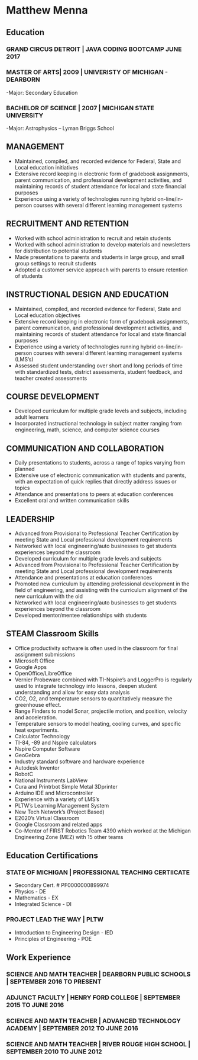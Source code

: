 # Matthew Menna


## Education
### GRAND CIRCUS DETROIT | JAVA CODING BOOTCAMP JUNE 2017
### MASTER OF ARTS| 2009 | UNIVERISTY OF MICHIGAN - DEARBORN
-Major: Secondary Education
### BACHELOR OF SCIENCE | 2007 | MICHIGAN STATE UNIVERSITY
-Major: Astrophysics – Lyman Briggs School

## MANAGEMENT
- Maintained, compiled, and recorded evidence for Federal, State and Local education initiatives
- Extensive record keeping in electronic form of gradebook assignments, parent communication, and professional development activities, and maintaining records of student attendance for local and state financial purposes
- Experience using a variety of technologies running hybrid on-line/in-person courses with several different learning management systems
## RECRUITMENT AND RETENTION
- Worked with school administration to recruit and retain students
- Worked with school administration to develop materials and newsletters for distribution to potential students
- Made presentations to parents and students in large group, and small group settings to recruit students
- Adopted a customer service approach with parents to ensure retention of students
## INSTRUCTIONAL DESIGN AND EDUCATION
- Maintained, compiled, and recorded evidence for Federal, State and Local education objectives
- Extensive record keeping in electronic form of gradebook assignments, parent communication, and professional development activities, and maintaining records of student attendance for local and state financial purposes
- Experience using a variety of technologies running hybrid on-line/in-person courses with several different learning management systems (LMS’s)
- Assessed student understanding over short and long periods of time with standardized tests, district assessments, student feedback, and teacher created assessments
## COURSE DEVELOPMENT
- Developed curriculum for multiple grade levels and subjects, including adult learners
- Incorporated instructional technology in subject matter ranging from engineering, math, science, and computer science courses
## COMMUNICATION AND COLLABORATION
- Daily presentations to students, across a range of topics varying from planned
- Extensive use of electronic communication with students and parents, with an expectation of quick replies that directly address issues or topics
- Attendance and presentations to peers at education conferences
- Excellent oral and written communication skills
## LEADERSHIP
- Advanced from Provisional to Professional Teacher Certification by meeting State and Local professional development requirements
- Networked with local engineering/auto businesses to get students experiences beyond the classroom
- Developed curriculum for multiple grade levels and subjects
- Advanced from Provisional to Professional Teacher Certification by meeting State and Local professional development requirements
- Attendance and presentations at education conferences
- Promoted new curriculum by attending professional development in the field of engineering, and assisting with the curriculum alignment of the new curriculum with the old
- Networked with local engineering/auto businesses to get students experiences beyond the classroom
- Developed mentor/mentee relationships with students
## STEAM Classroom Skills
- Office productivity software is often used in the classroom for final assignment submissions 
- Microsoft Office
- Google Apps
- OpenOffice/LibreOffice
- Vernier Probeware combined with TI-Nspire’s and LoggerPro is regularly used to integrate technology into lessons, deepen student understanding and allow for easy data analysis
- CO2, O2, and temperature sensors to quantitatively measure the greenhouse effect.
- Range Finders to model Sonar, projectile motion, and position, velocity and acceleration.
- Temperature sensors to model heating, cooling curves, and specific heat experiments.
- Calculator Technology
- TI-84, -89 and Nspire calculators
- Nspire Computer Software
- GeoGebra
- Industry standard software and hardware experience
- Autodesk Inventor
- RobotC
- National Instruments LabView
- Cura and Printrbot Simple Metal 3Dprinter
- Arduino IDE and Microcontroller
- Experience with a variety of LMS’s
- PLTW’s Learning Management System
- New Tech Network’s (Project Based)
- E2020’s Virtual Classroom
- Google Classroom and related apps
- Co-Mentor of FIRST Robotics Team 4390 which worked at the Michigan Engineering Zone (MEZ) with 15 other teams
## Education Certifications
### STATE OF MICHIGAN | PROFESSIONAL TEACHING CERTIICATE 
- Secondary Cert. # PF0000000899974
- Physics - DE
- Mathematics - EX
- Integrated Science - DI
### PROJECT LEAD THE WAY | PLTW
- Introduction to Engineering Design - IED
- Principles of Engineering - POE
## Work Experience
### SCIENCE AND MATH TEACHER | DEARBORN PUBLIC SCHOOLS | SEPTEMBER 2016 TO PRESENT
### ADJUNCT FACULTY | HENRY FORD COLLEGE | SEPTEMBER 2015 TO JUNE 2016
### SCIENCE AND MATH TEACHER | ADVANCED TECHNOLOGY ACADEMY | SEPTEMBER 2012 TO JUNE 2016
### SCIENCE AND MATH TEACHER | RIVER ROUGE HIGH SCHOOL | SEPTEMBER 2010 TO JUNE 2012
